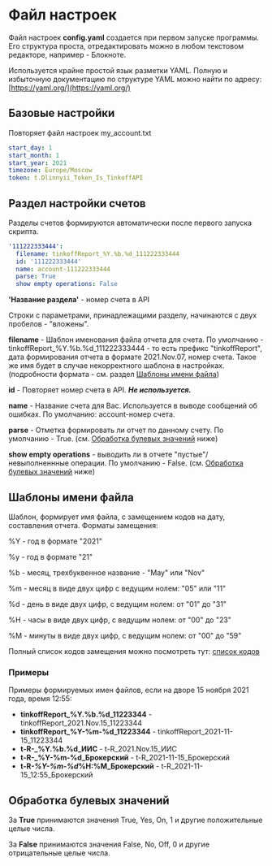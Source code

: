 # Файл настроек

Файл настроек **config.yaml** создается при первом запуске программы.
Его структура проста, отредактировать можно в любом текстовом редакторе, например - Блокноте.

Используется крайне простой язык разметки YAML.
Полную и избыточную документацию по структуре YAML можно найти по адресу: [https://yaml.org/](https://yaml.org/)

## Базовые настройки

Повторяет файл настроек my_account.txt

```yaml
start_day: 1
start_month: 1
start_year: 2021
timezone: Europe/Moscow
token: t.Dlinnyii_Token_Is_TinkoffAPI
```

## Раздел настройки счетов

Разделы счетов формируются автоматически после первого запуска скрипта.

```yaml
'111222333444':
  filename: tinkoffReport_%Y.%b.%d_111222333444
  id: '111222333444'
  name: account-111222333444
  parse: True
  show empty operations: False
```

**'Название раздела'** - номер счета в API

Строки с параметрами, принадлежащими разделу, начинаются с двух пробелов - "вложены".

**filename** - Шаблон именования файла отчета для счета. По умолчанию - tinkoffReport_%Y.%b.%d_111222333444 - то есть префикс "tinkoffReport", дата формирования отчета в формате 2021.Nov.07, номер счета. Такое же имя будет в случае некорректного шаблона в настройках. (подробности формата - см. раздел [Шаблоны имени файла](#шаблоны-имени-файла))

**id** - Повторяет номер счета в API. ***Не используется.***

**name** - Название счета для Вас. Используется в выводе сообщений об ошибках. По умолчанию: account-номер счета.

**parse** - Отметка формировать ли отчет по данному счету. По умолчанию - True. (см. [Обработка булевых значений](#обработка-булевых-значений) ниже)

**show empty operations** - выводить ли в отчете "пустые"/невыполненнные операции. По умолчанию - False. (см. [Обработка булевых значений](#обработка-булевых-значений) ниже)

## Шаблоны имени файла

Шаблон, формирует имя файла, с замещением кодов на дату, составления отчета. Форматы замещения:

%Y - год в формате "2021"

%y - год в формате "21"

%b - месяц, трехбуквенное название - "May" или "Nov"

%m - месяц в виде двух цифр с ведущим нолем: "05" или "11"

%d - день в виде двух цифр, с ведущим нолем: от "01" до "31"

%H - часы в виде двух цифр, с ведущим нолем: от "00" до "23"

%M - минуты в виде двух цифр, с ведущим нолем: от "00" до "59"

Полный список кодов замещения можно посмотреть тут: [список кодов](https://docs.python.org/3/library/datetime.html#strftime-and-strptime-format-codes)

### Примеры

Примеры формируемых имен файлов, если на дворе 15 ноября 2021 года, время 12:55:

* **tinkoffReport_%Y.%b.%d_11223344** - tinkoffReport_2021.Nov.15_11223344
* **tinkoffReport_%Y-%m-%d_11223344** - tinkoffReport_2021-11-15_11223344
* **t-R-_%Y.%b.%d_ИИС** - t-R_2021.Nov.15_ИИС
* **t-R-_%Y-%m-%d_Брокерский** - t-R_2021-11-15_Брокерский
* **t-R-_%Y-%m-%d_%H:%M_Брокерский** - t-R_2021-11-15_12:55_Брокерский

## Обработка булевых значений

За **True** принимаются значения True, Yes, On, 1 и другие положительные целые числа.

За **False** принимаются значения False, No, Off, 0 и другие отрицательные целые числа.
